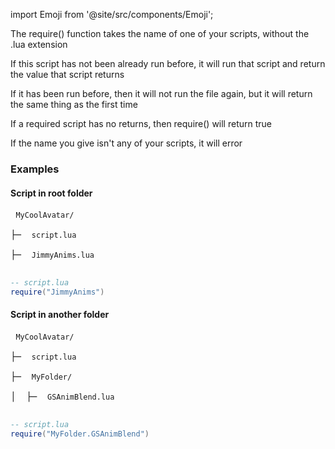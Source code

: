 import Emoji from '@site/src/components/Emoji';

The require() function takes the name of one of your scripts, without the .lua extension

If this script has not been already run before, it will run that script and return the value that script returns

If it has been run before, then it will not run the file again, but it will return the same thing as the first time

If a required script has no returns, then require() will return true

If the name you give isn't any of your scripts, it will error

### Examples

#### Script in root folder
<pre>
<Emoji icon="file/folder"/> <code>MyCoolAvatar/</code><br/>
├─ <Emoji icon="file/lua"/> <code>script.lua</code><br/>
├─ <Emoji icon="file/lua"/> <code>JimmyAnims.lua</code><br/>
</pre>

```lua
-- script.lua
require("JimmyAnims")
```

#### Script in another folder
<pre>
<Emoji icon="file/folder"/> <code>MyCoolAvatar/</code><br/>
├─ <Emoji icon="file/lua"/> <code>script.lua</code><br/>
├─ <Emoji icon="file/folder"/> <code>MyFolder/</code><br/>
│  ├─ <Emoji icon="file/lua"/> <code>GSAnimBlend.lua</code><br/>
</pre>

```lua
-- script.lua
require("MyFolder.GSAnimBlend")
```
